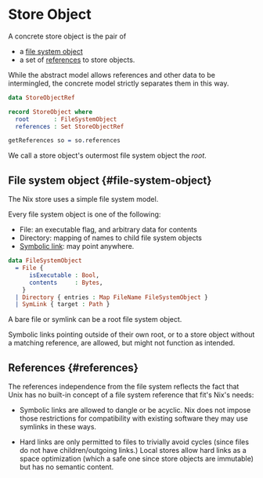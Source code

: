 # Store Object

A concrete store object is the pair of

  - a [file system object](#file-system-object)
  - a set of [references](#references) to store objects.

While the abstract model allows references and other data to be intermingled, the concrete model strictly separates them in this way.

```idris
data StoreObjectRef

record StoreObject where
  root       : FileSystemObject
  references : Set StoreObjectRef

getReferences so = so.references
```

We call a store object's outermost file system object the *root*.

## File system object {#file-system-object}

The Nix store uses a simple file system model.

Every file system object is one of the following:
 - File: an executable flag, and arbitrary data for contents
 - Directory: mapping of names to child file system objects
 - [Symbolic link](https://en.m.wikipedia.org/wiki/Symbolic_link): may point anywhere.

```idris
data FileSystemObject
  = File {
      isExecutable : Bool,
      contents     : Bytes,
    }
  | Directory { entries : Map FileName FileSystemObject }
  | SymLink { target : Path }
```

A bare file or symlink can be a root file system object.

Symbolic links pointing outside of their own root, or to a store object without a matching reference, are allowed, but might not function as intended.

## References {#references}

The references independence from the file system reflects the fact that Unix has no built-in concept of a file system reference that fit's Nix's needs:

- Symbolic links are allowed to dangle or be acyclic.
  Nix does not impose those restrictions for compatibility with existing software they may use symlinks in these ways.

- Hard links are only permitted to files to trivially avoid cycles (since files do not have children/outgoing links.)
  Local stores allow hard links as a space optimization (which a safe one since store objects are immutable) but has no semantic content.

